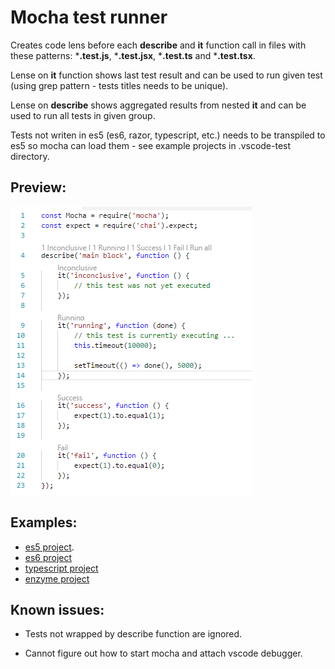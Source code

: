 # Mocha test runner 

Creates code lens before each **describe** and **it** function call in files with these patterns: ***.test.js**, ***.test.jsx**, ***.test.ts** and ***.test.tsx**.

Lense on **it** function shows last test result and can be used to run given test (using grep pattern - tests titles needs to be unique).

Lense on **describe** shows aggregated results from nested **it** and can be used to run all tests in given group.

Tests not writen in es5 (es6, razor, typescript, etc.) needs to be transpiled to es5 so mocha can load them - see example projects in .vscode-test directory.

## Preview:

![preview](./images/preview.png)

## Examples:
- [es5 project](.vscode-test/es5-project).
- [es6 project](.vscode-test/es6-project)
- [typescript project](.vscode-test/ts-project)
- [enzyme project](.vscode-test/enzyme-project)


## Known issues:

- Tests not wrapped by describe function are ignored.

- Cannot figure out how to start mocha and attach vscode debugger.
